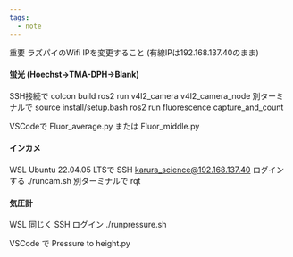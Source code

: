 ```yaml
---
tags:
  - note
---
```

重要
ラズパイのWifi IPを変更すること
(有線IPは192.168.137.40のまま)

#### 蛍光 (Hoechst→TMA-DPH→Blank)
SSH接続で
colcon build
ros2 run v4l2_camera v4l2_camera_node
別ターミナルで
source install/setup.bash
ros2 run fluorescence capture_and_count

VSCodeで Fluor_average.py または Fluor_middle.py

#### インカメ
WSL Ubuntu 22.04.05 LTSで
SSH karura_science@192.168.137.40
ログインする
./runcam.sh
別ターミナルで
rqt

#### 気圧計
WSL 同じく
SSH ログイン
./runpressure.sh

VSCode で Pressure to height.py